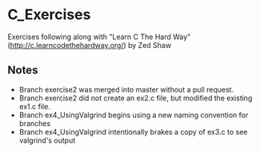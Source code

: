 C_Exercises
===========

Exercises following along with "Learn C The Hard Way" (http://c.learncodethehardway.org/) by Zed Shaw

## Notes

- Branch exercise2 was merged into master without a pull request. 
- Branch exercise2 did not create an ex2.c file, but modified the existing ex1.c file.
- Branch ex4_UsingValgrind begins using a new naming convention for branches
- Branch ex4_UsingValgrind intentionally brakes a copy of ex3.c to see valgrind's output
